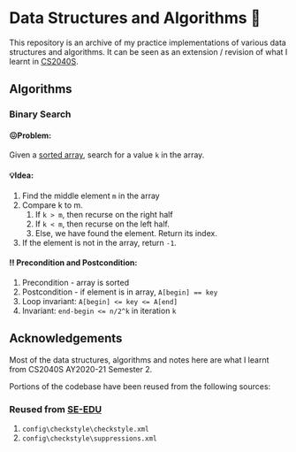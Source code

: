 # Data Structures and Algorithms :triangular_ruler:

This repository is an archive of my practice implementations of various data structures and algorithms. It can be seen as an extension / revision of what I learnt in [CS2040S]([NUSMods](https://nusmods.com/modules/CS2040S/data-structures-and-algorithms)). 



## Algorithms

### Binary Search

#### :confounded:Problem: 

Given a <ins>sorted array</ins>, search for a value `k` in the array.

#### :bulb:Idea:

1. Find the middle element `m` in the array
2. Compare k to m. 
   1. If `k > m`, then recurse on the right half
   2. If `k < m`, then recurse on the left half.
   3. Else, we have found the element. Return its index.
3. If the element is not in the array, return `-1`. 

#### :bangbang: Precondition and Postcondition:

1. Precondition - array is sorted
2. Postcondition - if element is in array, `A[begin] == key` 
3. Loop invariant: `A[begin] <= key <= A[end]`
4. Invariant: `end-begin <= n/2^k` in iteration `k`



## Acknowledgements
Most of the data structures, algorithms and notes here are what I learnt from CS2040S AY2020-21 Semester 2.

Portions of the codebase have been reused from the following sources:

### Reused from [SE-EDU](https://github.com/se-edu/addressbook-level3/tree/master/config/checkstyle)
1. `config\checkstyle\checkstyle.xml`
2. `config\checkstyle\suppressions.xml`
